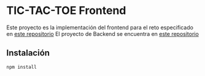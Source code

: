 # TIC-TAC-TOE Frontend
Este proyecto es la implementación del frontend para el reto especificado en [este repositorio](https://github.com/darkxeno/js-code-test/blob/master/README.reduced.js.md)
El proyecto de Backend se encuentra en [este repositorio](https://github.com/rafaalvfe/tic-tac-toe-back)

## Instalación
```
npm install
```
